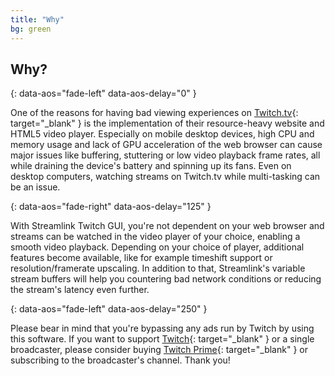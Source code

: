 ```yaml
---
title: "Why"
bg: green
---
```


## Why?

<i class="fa fa-battery-half"></i>
{: data-aos="fade-left" data-aos-delay="0" }

One of the reasons for having bad viewing experiences on [Twitch.tv][Twitch]{: target="_blank" } is the implementation of their resource-heavy website and HTML5 video player. Especially on mobile desktop devices, high CPU and memory usage and lack of GPU acceleration of the web browser can cause major issues like buffering, stuttering or low video playback frame rates, all while draining the device's battery and spinning up its fans. Even on desktop computers, watching streams on Twitch.tv while multi-tasking can be an issue.

<i class="fa fa-magic"></i>
{: data-aos="fade-right" data-aos-delay="125" }

With Streamlink Twitch GUI, you're not dependent on your web browser and streams can be watched in the video player of your choice, enabling a smooth video playback. Depending on your choice of player, additional features become available, like for example timeshift support or resolution/framerate upscaling. In addition to that, Streamlink's variable stream buffers will help you countering bad network conditions or reducing the stream's latency even further.

<i class="fa fa-heart"></i>
{: data-aos="fade-left" data-aos-delay="250" }

Please bear in mind that you're bypassing any ads run by Twitch by using this software. If you want to support [Twitch][Twitch]{: target="_blank" } or a single broadcaster, please consider buying [Twitch Prime][TwitchPrime]{: target="_blank" } or subscribing to the broadcaster's channel. Thank you!


  [Twitch]: https://twitch.tv
  [TwitchPrime]: https://twitch.amazon.com/prime
